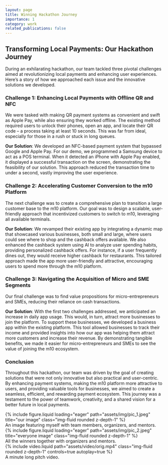 ```yaml
---
layout: page
title: Winning Hackathon Journey
importance: 1
category: work
related_publications: false
---
```


## Transforming Local Payments: Our Hackathon Journey

During an exhilarating hackathon, our team tackled three pivotal challenges aimed at revolutionizing local payments and enhancing user experiences. Here’s a story of how we approached each issue and the innovative solutions we developed.

### Challenge 1: Enhancing Local Payments with Offline QR and NFC

We were tasked with making QR payment systems as convenient and swift as Apple Pay, while also ensuring they worked offline. The existing method required users to unlock their phones, open an app, and locate their QR code – a process taking at least 10 seconds. This was far from ideal, especially for those in a rush or stuck in long queues.

**Our Solution**: We developed an NFC-based payment system that bypassed Google and Apple Pay. For our demo, we programmed a Samsung device to act as a POS terminal. When it detected an iPhone with Apple Pay enabled, it displayed a successful transaction on the screen, demonstrating the feasibility of our solution. This approach reduced the transaction time to under a second, vastly improving the user experience.

### Challenge 2: Accelerating Customer Conversion to the m10 Platform

The next challenge was to create a comprehensive plan to transition a large customer base to the m10 platform. Our goal was to design a scalable, user-friendly approach that incentivized customers to switch to m10, leveraging all available terminals.

**Our Solution**: We revamped their existing app by integrating a dynamic map that showcased various businesses, both small and large, where users could see where to shop and the cashback offers available. We also enhanced the cashback system using AI to analyze user spending habits, providing personalized cashback offers. For instance, if a user frequently dines out, they would receive higher cashback for restaurants. This tailored approach made the app more user-friendly and attractive, encouraging users to spend more through the m10 platform.

### Challenge 3: Navigating the Acquisition of Micro and SME Segments

Our final challenge was to find value propositions for micro-entrepreneurs and SMEs, reducing their reliance on cash transactions.

**Our Solution**: With the first two challenges addressed, we anticipated an increase in daily app usage. This would, in turn, attract more businesses to join the platform. To support these businesses, we developed a business app within the existing platform. This tool allowed businesses to track their income and provided insights into how our app was helping them attract more customers and increase their revenue. By demonstrating tangible benefits, we made it easier for micro-entrepreneurs and SMEs to see the value of joining the m10 ecosystem.

### Conclusion

Throughout this hackathon, our team was driven by the goal of creating solutions that were not only innovative but also practical and user-centric. By enhancing payment systems, making the m10 platform more attractive to users, and providing valuable tools for businesses, we aimed to create a seamless, efficient, and rewarding payment ecosystem. This journey was a testament to the power of teamwork, creativity, and a shared vision for a better future in local payments.

<div class="row">
    <div class="col-sm mt-3 mt-md-0">
        {% include figure.liquid loading="eager" path="assets/img/pic_1.jpeg" title="our image" class="img-fluid rounded z-depth-1" %}
    </div>
</div>
<div class="caption">
    An image featuring myself with team members, organizers, and mentors.
</div>

<div class="row">
    <div class="col-sm mt-3 mt-md-0">
        {% include figure.liquid loading="eager" path="assets/img/pic_2.jpeg" title="everyone image" class="img-fluid rounded z-depth-1" %}
    </div>
</div>
<div class="caption">
    All the winners together with organizers and mentors.
</div>

<div class="row mt-3">
    <div class="col-sm mt-3 mt-md-0">
        {% include video.liquid path="assets/video/orig.mp4" class="img-fluid rounded z-depth-1" controls=true autoplay=true %}
    </div>
</div>
<div class="caption">
    A minute long pitch video.
</div>
